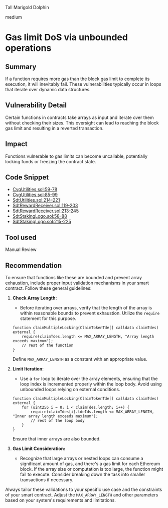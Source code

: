 Tall Marigold Dolphin

medium

# Gas limit DoS via unbounded operations

## Summary

If a function requires more gas than the block gas limit to complete its execution, it will inevitably fail. These vulnerabilities typically occur in loops that iterate over dynamic data structures.

## Vulnerability Detail

Certain functions in contracts take arrays as input and iterate over them without checking their sizes. This oversight can lead to reaching the block gas limit and resulting in a reverted transaction.

## Impact

Functions vulnerable to gas limits can become uncallable, potentially locking funds or freezing the contract state.

## Code Snippet

- [CvgUtilities.sol:59-78](https://github.com/sherlock-audit/2023-11-convergence/blob/main/sherlock-cvg/contracts/utils/CvgUtilities.sol#L59#L78)
- [CvgUtilities.sol:85-99](https://github.com/sherlock-audit/2023-11-convergence/blob/main/sherlock-cvg/contracts/utils/CvgUtilities.sol#L85#L99)
- [SdtUtilities.sol:214-221](https://github.com/sherlock-audit/2023-11-convergence/blob/main/sherlock-cvg/contracts/utils/SdtUtilities.sol#L214#L221)
- [SdtRewardReceiver.sol:119-203](https://github.com/sherlock-audit/2023-11-convergence/blob/main/sherlock-cvg/contracts/Staking/StakeDAO/SdtRewardReceiver.sol#L119#L203)
- [SdtRewardReceiver.sol:213-245](https://github.com/sherlock-audit/2023-11-convergence/blob/main/sherlock-cvg/contracts/Staking/StakeDAO/SdtRewardReceiver.sol#L213#L245)
- [SdtStakingLogo.sol:58-88](https://github.com/sherlock-audit/2023-11-convergence/blob/main/sherlock-cvg/contracts/Staking/StakeDAO/SdtStakingLogo.sol#L58#L88)
- [SdtStakingLogo.sol:215-225](https://github.com/sherlock-audit/2023-11-convergence/blob/main/sherlock-cvg/contracts/Staking/StakeDAO/SdtStakingLogo.sol#L215#L225)

## Tool used

Manual Review

## Recommendation

To ensure that functions like these are bounded and prevent array exhaustion, include proper input validation mechanisms in your smart contract. Follow these general guidelines:

1. **Check Array Length:**
   - Before iterating over arrays, verify that the length of the array is within reasonable bounds to prevent exhaustion. Utilize the `require` statement for this purpose.

   ```solidity
   function claimMultipleLocking(ClaimTokenTde[] calldata claimTdes) external {
       require(claimTdes.length <= MAX_ARRAY_LENGTH, "Array length exceeds maximum");
       // rest of the function
   }
   ```

   Define `MAX_ARRAY_LENGTH` as a constant with an appropriate value.

2. **Limit Iteration:**
   - Use a `for` loop to iterate over the array elements, ensuring that the loop index is incremented properly within the loop body. Avoid using unbounded loops relying on external conditions.

   ```solidity
   function claimMultipleLocking(ClaimTokenTde[] calldata claimTdes) external {
       for (uint256 i = 0; i < claimTdes.length; i++) {
           require(claimTdes[i].tdeIds.length <= MAX_ARRAY_LENGTH, "Inner array length exceeds maximum");
           // rest of the loop body
       }
   }
   ```

   Ensure that inner arrays are also bounded.

3. **Gas Limit Consideration:**
   - Recognize that large arrays or nested loops can consume a significant amount of gas, and there's a gas limit for each Ethereum block. If the array size or computation is too large, the function might fail to execute. Consider breaking down the task into smaller transactions if necessary.

Always tailor these validations to your specific use case and the constraints of your smart contract. Adjust the `MAX_ARRAY_LENGTH` and other parameters based on your system's requirements and limitations.
